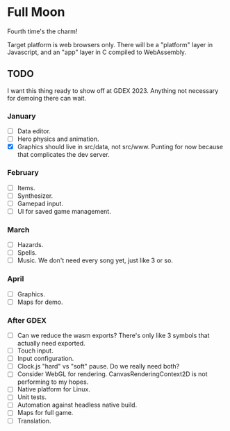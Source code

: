 # Full Moon

Fourth time's the charm!

Target platform is web browsers only.
There will be a "platform" layer in Javascript, and an "app" layer in C compiled to WebAssembly.

## TODO

I want this thing ready to show off at GDEX 2023. Anything not necessary for demoing there can wait.

### January

- [ ] Data editor.
- [ ] Hero physics and animation.
- [x] Graphics should live in src/data, not src/www. Punting for now because that complicates the dev server.

### February

- [ ] Items.
- [ ] Synthesizer.
- [ ] Gamepad input.
- [ ] UI for saved game management.

### March

- [ ] Hazards.
- [ ] Spells.
- [ ] Music. We don't need every song yet, just like 3 or so.

### April

- [ ] Graphics.
- [ ] Maps for demo.

### After GDEX

- [ ] Can we reduce the wasm exports? There's only like 3 symbols that actually need exported.
- [ ] Touch input.
- [ ] Input configuration.
- [ ] Clock.js "hard" vs "soft" pause. Do we really need both?
- [ ] Consider WebGL for rendering. CanvasRenderingContext2D is not performing to my hopes.
- [ ] Native platform for Linux.
- [ ] Unit tests.
- [ ] Automation against headless native build.
- [ ] Maps for full game.
- [ ] Translation.
